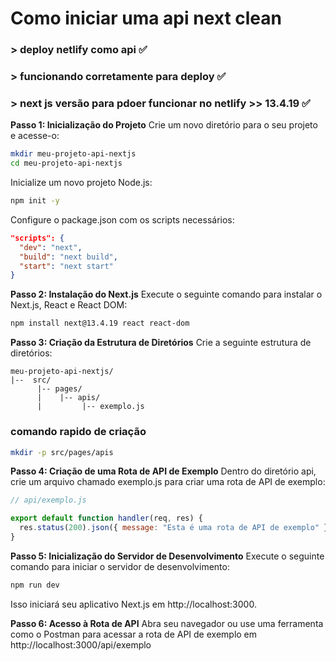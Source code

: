 
# Como iniciar uma api next clean
### > deploy netlify como api ✅
### > funcionando corretamente para deploy ✅
### > next js versão para pdoer funcionar no netlify >> 13.4.19 ✅ 

**Passo 1: Inicialização do Projeto**
Crie um novo diretório para o seu projeto e acesse-o:

```bash
mkdir meu-projeto-api-nextjs
cd meu-projeto-api-nextjs
```

Inicialize um novo projeto Node.js:

```bash
npm init -y
```

Configure o package.json com os scripts necessários:

```json
"scripts": {
  "dev": "next",
  "build": "next build",
  "start": "next start"
}
```

**Passo 2: Instalação do Next.js**
Execute o seguinte comando para instalar o Next.js, React e React DOM:

```bash
npm install next@13.4.19 react react-dom
```

**Passo 3: Criação da Estrutura de Diretórios**
Crie a seguinte estrutura de diretórios:

```
meu-projeto-api-nextjs/
|--  src/
      |-- pages/
      |    |-- apis/
      |         |-- exemplo.js
```
### comando rapido de criação 
```bash
mkdir -p src/pages/apis 
```

**Passo 4: Criação de uma Rota de API de Exemplo**
Dentro do diretório api, crie um arquivo chamado exemplo.js para criar uma rota de API de exemplo:

```javascript
// api/exemplo.js

export default function handler(req, res) {
  res.status(200).json({ message: "Esta é uma rota de API de exemplo" });
}
```

**Passo 5: Inicialização do Servidor de Desenvolvimento**
Execute o seguinte comando para iniciar o servidor de desenvolvimento:

```bash
npm run dev
```

Isso iniciará seu aplicativo Next.js em http://localhost:3000.

**Passo 6: Acesso à Rota de API**
Abra seu navegador ou use uma ferramenta como o Postman para acessar a rota de API de exemplo em http://localhost:3000/api/exemplo
